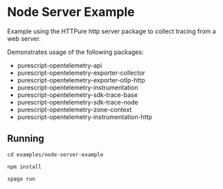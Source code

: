 # Node Server Example

Example using the HTTPure http server package to collect tracing from a web server.

Demonstrates usage of the following packages:

- purescript-opentelemetry-api
- purescript-opentelemetry-exporter-collector
- purescript-opentelemetry-exporter-otlp-http
- purescript-opentelemetry-instrumentation
- purescript-opentelemetry-sdk-trace-base
- purescript-opentelemetry-sdk-trace-node
- purescript-opentelemetry-zone-context
- purescript-opentelemetry-instrumentation-http

## Running

```shell
cd examples/node-server-example

npm install

spago run
```
